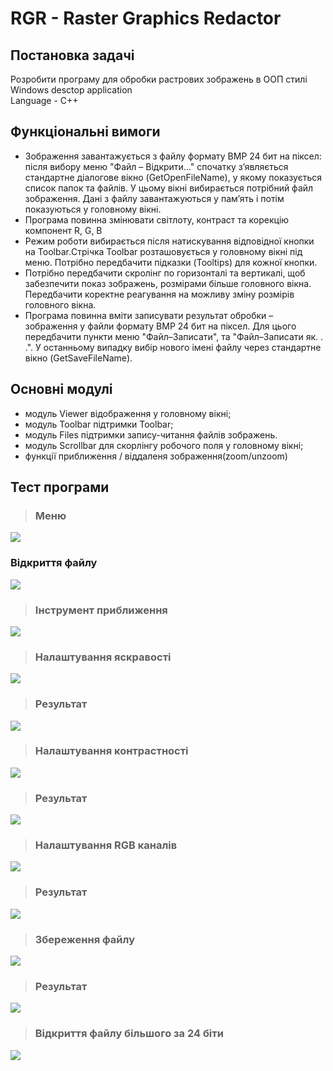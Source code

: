 # RGR - Raster Graphics Redactor

## Постановка задачі

Розробити програму для обробки растрових зображень в ООП стилі<br>
Windows desctop application<br>
Language - C++

## Функціональні вимоги

- Зображення завантажується з файлу формату BMP 24 бит на піксел: після вибору меню "Файл – Відкрити..." спочатку з’являється стандартне діалогове вікно (GetOpenFileName), у якому показується список папок та файлів. У цьому вікні вибирається потрібний файл зображення. Дані з файлу завантажуються у пам’ять і потім показуються у головному вікні.
- Програма повинна  змінювати світлоту, контраст та корекцію компонент R, G, B
- Режим роботи вибирається після натискування відповідної кнопки на Toolbar.Стрічка Toolbar розташовується у головному вікні під меню. Потрібно передбачити підказки (Tooltips) для кожної кнопки.
- Потрібно передбачити скролінг по горизонталі та вертикалі, щоб забезпечити показ  зображень, розмірами більше головного вікна. Передбачити коректне реагування на можливу зміну розмірів головного вікна.
- Програма повинна вміти записувати результат обробки – зображення у файли формату BMP 24 бит на піксел. Для цього передбачити пункти меню "Файл–Записати", та "Файл–Записати як. . .". У останньому випадку вибір нового імені файлу через стандартне вікно (GetSaveFileName).

## Основні модулі

-	модуль Viewer відображення у головному вікні;
-	модуль Toolbar підтримки Toolbar;
-	модуль Files підтримки запису-читання файлів зображень.
- модуль Scrollbar для скорлінгу робочого поля у головному вікні;
- функції приближення / віддаленя зображення(zoom/unzoom)

## Тест програми

> ### Меню

![](./image/1.jpg)

### Відкриття файлу

![](./image/2.jpg)

> ### Інструмент приближення

![](./image/3.jpg)

> ### Налаштування яскравості

![](./image/4.jpg)

> ### Результат

![](./image/4.2.jpg)

> ### Налаштування контрастності

![](./image/5.jpg)

> ### Результат

![](./image/5.2.jpg)

> ### Налаштування RGB каналів

![](./image/6.jpg)

> ### Результат

![](./image/6.2.jpg)

> ### Збереження файлу

![](./image/7.jpg)

> ### Результат

![](./image/7.2.jpg)

> ### Відкриття файлу більшого за 24 біти

![](./image/error.jpg)

